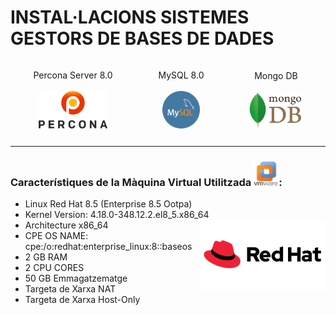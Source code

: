 # INSTAL·LACIONS SISTEMES GESTORS DE BASES DE DADES 


<div style="display:flex; flex-direction: row; justify-content: space-around;">
        <p style="display:flex; flex-direction: column; justify-content: center; align-items: center">
        Percona Server 8.0
        <br><br>
        <img width = "110" src="imatges/percona_logo.png" />
        </p>
        <p style="display:flex; flex-direction: column; justify-content: center; align-items: center">
        MySQL 8.0
        <br><br>
        <img width = "60" src="imatges/mysql_logo.png" />
        </p>
        <p style="display:flex; flex-direction: column; justify-content: center; align-items: center">
        Mongo DB
        <br><br>
        <img width = "85" src="imatges/mongo_logo.png" />
        </p>
</div>        
<hr>

### Característiques de la Màquina Virtual Utilitzada <img width=40 height=40 src="imatges/vmware_logo.png" alt="vmware_logo"/>:
 - Linux Red Hat 8.5 (Enterprise 8.5 Ootpa)
 - Kernel Version: 4.18.0-348.12.2.el8_5.x86_64 <img align="right" width = "200" src="imatges/redhat_logo.png" alt="redhat_logo"/>
 - Architecture x86_64
 - CPE OS NAME: cpe:/o:redhat:enterprise_linux:8::baseos
 - 2 GB RAM
 - 2 CPU CORES
 - 50 GB Emmagatzematge
 - Targeta de Xarxa NAT
 - Targeta de Xarxa Host-Only





